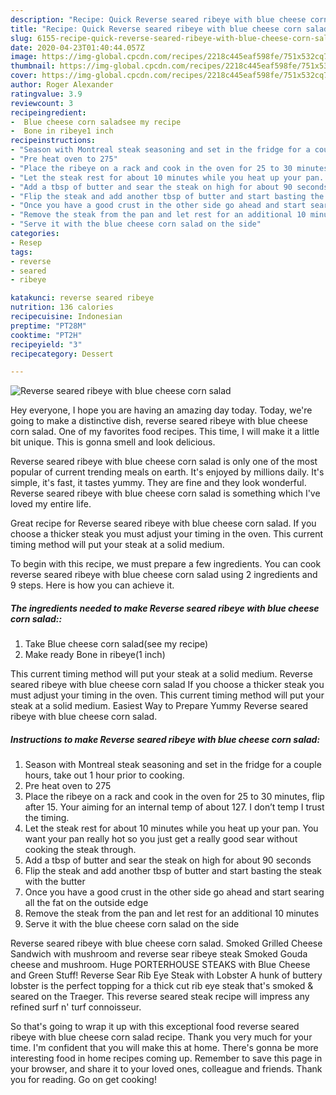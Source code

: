 ```yaml
---
description: "Recipe: Quick Reverse seared ribeye with blue cheese corn salad"
title: "Recipe: Quick Reverse seared ribeye with blue cheese corn salad"
slug: 6155-recipe-quick-reverse-seared-ribeye-with-blue-cheese-corn-salad
date: 2020-04-23T01:40:44.057Z
image: https://img-global.cpcdn.com/recipes/2218c445eaf598fe/751x532cq70/reverse-seared-ribeye-with-blue-cheese-corn-salad-recipe-main-photo.jpg
thumbnail: https://img-global.cpcdn.com/recipes/2218c445eaf598fe/751x532cq70/reverse-seared-ribeye-with-blue-cheese-corn-salad-recipe-main-photo.jpg
cover: https://img-global.cpcdn.com/recipes/2218c445eaf598fe/751x532cq70/reverse-seared-ribeye-with-blue-cheese-corn-salad-recipe-main-photo.jpg
author: Roger Alexander
ratingvalue: 3.9
reviewcount: 3
recipeingredient:
-  Blue cheese corn saladsee my recipe
-  Bone in ribeye1 inch
recipeinstructions:
- "Season with Montreal steak seasoning and set in the fridge for a couple hours, take out 1 hour prior to cooking."
- "Pre heat oven to 275"
- "Place the ribeye on a rack and cook in the oven for 25 to 30 minutes, flip after 15. Your aiming for an internal temp of about 127. I don’t temp I trust the timing."
- "Let the steak rest for about 10 minutes while you heat up your pan. You want your pan really hot so you just get a really good sear without cooking the steak through."
- "Add a tbsp of butter and sear the steak on high for about 90 seconds"
- "Flip the steak and add another tbsp of butter and start basting the steak with the butter"
- "Once you have a good crust in the other side go ahead and start searing all the fat on the outside edge"
- "Remove the steak from the pan and let rest for an additional 10 minutes"
- "Serve it with the blue cheese corn salad on the side"
categories:
- Resep
tags:
- reverse
- seared
- ribeye

katakunci: reverse seared ribeye
nutrition: 136 calories
recipecuisine: Indonesian
preptime: "PT28M"
cooktime: "PT2H"
recipeyield: "3"
recipecategory: Dessert

---
```



![Reverse seared ribeye with blue cheese corn salad](https://img-global.cpcdn.com/recipes/2218c445eaf598fe/751x532cq70/reverse-seared-ribeye-with-blue-cheese-corn-salad-recipe-main-photo.jpg)

Hey everyone, I hope you are having an amazing day today. Today, we're going to make a distinctive dish, reverse seared ribeye with blue cheese corn salad. One of my favorites food recipes. This time, I will make it a little bit unique. This is gonna smell and look delicious.

Reverse seared ribeye with blue cheese corn salad is only one of the most popular of current trending meals on earth. It's enjoyed by millions daily. It's simple, it's fast, it tastes yummy. They are fine and they look wonderful. Reverse seared ribeye with blue cheese corn salad is something which I've loved my entire life.

Great recipe for Reverse seared ribeye with blue cheese corn salad. If you choose a thicker steak you must adjust your timing in the oven. This current timing method will put your steak at a solid medium.


To begin with this recipe, we must prepare a few ingredients. You can cook reverse seared ribeye with blue cheese corn salad using 2 ingredients and 9 steps. Here is how you can achieve it.

##### The ingredients needed to make Reverse seared ribeye with blue cheese corn salad::

1. Take  Blue cheese corn salad(see my recipe)
1. Make ready  Bone in ribeye(1 inch)


This current timing method will put your steak at a solid medium. Reverse seared ribeye with blue cheese corn salad If you choose a thicker steak you must adjust your timing in the oven. This current timing method will put your steak at a solid medium. Easiest Way to Prepare Yummy Reverse seared ribeye with blue cheese corn salad. 

##### Instructions to make Reverse seared ribeye with blue cheese corn salad:

1. Season with Montreal steak seasoning and set in the fridge for a couple hours, take out 1 hour prior to cooking.
1. Pre heat oven to 275
1. Place the ribeye on a rack and cook in the oven for 25 to 30 minutes, flip after 15. Your aiming for an internal temp of about 127. I don’t temp I trust the timing.
1. Let the steak rest for about 10 minutes while you heat up your pan. You want your pan really hot so you just get a really good sear without cooking the steak through.
1. Add a tbsp of butter and sear the steak on high for about 90 seconds
1. Flip the steak and add another tbsp of butter and start basting the steak with the butter
1. Once you have a good crust in the other side go ahead and start searing all the fat on the outside edge
1. Remove the steak from the pan and let rest for an additional 10 minutes
1. Serve it with the blue cheese corn salad on the side


Reverse seared ribeye with blue cheese corn salad. Smoked Grilled Cheese Sandwich with mushroom and reverse sear ribeye steak Smoked Gouda cheese and mushroom. Huge PORTERHOUSE STEAKS with Blue Cheese and Green Stuff! Reverse Sear Rib Eye Steak with Lobster A hunk of buttery lobster is the perfect topping for a thick cut rib eye steak that&#39;s smoked &amp; seared on the Traeger. This reverse seared steak recipe will impress any refined surf n&#39; turf connoisseur. 

So that's going to wrap it up with this exceptional food reverse seared ribeye with blue cheese corn salad recipe. Thank you very much for your time. I'm confident that you will make this at home. There's gonna be more interesting food in home recipes coming up. Remember to save this page in your browser, and share it to your loved ones, colleague and friends. Thank you for reading. Go on get cooking!

